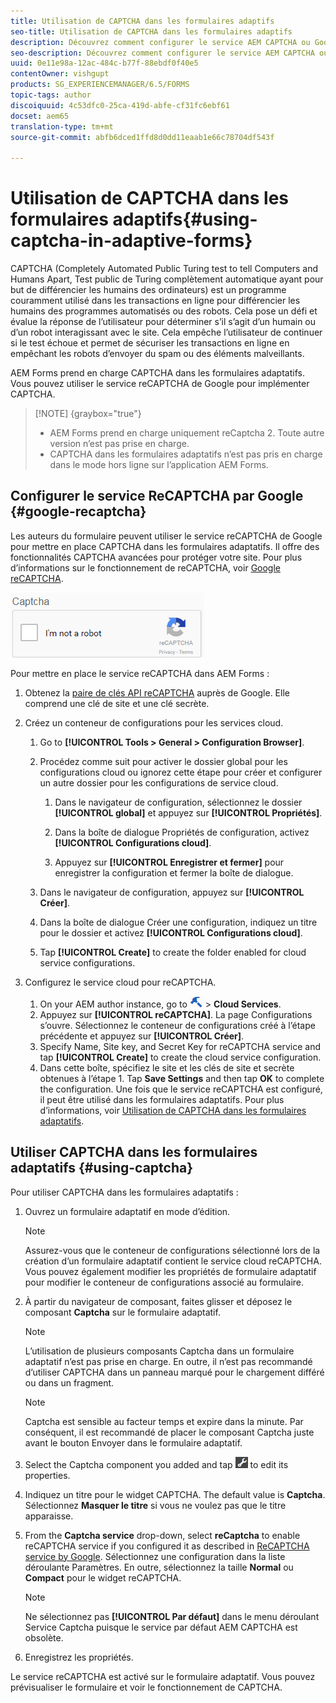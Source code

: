 ```yaml
---
title: Utilisation de CAPTCHA dans les formulaires adaptifs
seo-title: Utilisation de CAPTCHA dans les formulaires adaptifs
description: Découvrez comment configurer le service AEM CAPTCHA ou Google reCAPTCHA dans les formulaires adaptatifs.
seo-description: Découvrez comment configurer le service AEM CAPTCHA ou Google reCAPTCHA dans les formulaires adaptatifs.
uuid: 0e11e98a-12ac-484c-b77f-88ebdf0f40e5
contentOwner: vishgupt
products: SG_EXPERIENCEMANAGER/6.5/FORMS
topic-tags: author
discoiquuid: 4c53dfc0-25ca-419d-abfe-cf31fc6ebf61
docset: aem65
translation-type: tm+mt
source-git-commit: abfb6dced1ffd8d0dd11eaab1e66c78704df543f

---
```



# Utilisation de CAPTCHA dans les formulaires adaptifs{#using-captcha-in-adaptive-forms}

CAPTCHA (Completely Automated Public Turing test to tell Computers and Humans Apart, Test public de Turing complètement automatique ayant pour but de différencier les humains des ordinateurs) est un programme couramment utilisé dans les transactions en ligne pour différencier les humains des programmes automatisés ou des robots. Cela pose un défi et évalue la réponse de l’utilisateur pour déterminer s’il s’agit d’un humain ou d’un robot interagissant avec le site. Cela empêche l’utilisateur de continuer si le test échoue et permet de sécuriser les transactions en ligne en empêchant les robots d’envoyer du spam ou des éléments malveillants.

AEM Forms prend en charge CAPTCHA dans les formulaires adaptatifs. Vous pouvez utiliser le service reCAPTCHA de Google pour implémenter CAPTCHA.

>[!NOTE] {graybox=&quot;true&quot;}
>
>* AEM Forms prend en charge uniquement reCaptcha 2. Toute autre version n’est pas prise en charge.
>* CAPTCHA dans les formulaires adaptatifs n’est pas pris en charge dans le mode hors ligne sur l’application AEM Forms.
>



## Configurer le service ReCAPTCHA par Google {#google-recaptcha}

Les auteurs du formulaire peuvent utiliser le service reCAPTCHA de Google pour mettre en place CAPTCHA dans les formulaires adaptatifs. Il offre des fonctionnalités CAPTCHA avancées pour protéger votre site. Pour plus d’informations sur le fonctionnement de reCAPTCHA, voir [Google reCAPTCHA](https://developers.google.com/recaptcha/).

![Recaptcha](assets/recaptcha_new.png)

Pour mettre en place le service reCAPTCHA dans AEM Forms :

1. Obtenez la [paire de clés API reCAPTCHA](https://www.google.com/recaptcha/admin) auprès de Google. Elle comprend une clé de site et une clé secrète.
1. Créez un conteneur de configurations pour les services cloud.

   1. Go to **[!UICONTROL Tools > General > Configuration Browser]**.
   1. Procédez comme suit pour activer le dossier global pour les configurations cloud ou ignorez cette étape pour créer et configurer un autre dossier pour les configurations de service cloud.

      1. Dans le navigateur de configuration, sélectionnez le dossier **[!UICONTROL global]** et appuyez sur **[!UICONTROL Propriétés]**.

      1. Dans la boîte de dialogue Propriétés de configuration, activez **[!UICONTROL Configurations cloud]**.
      1. Appuyez sur **[!UICONTROL Enregistrer et fermer]** pour enregistrer la configuration et fermer la boîte de dialogue.
   1. Dans le navigateur de configuration, appuyez sur **[!UICONTROL Créer]**.
   1. Dans la boîte de dialogue Créer une configuration, indiquez un titre pour le dossier et activez **[!UICONTROL Configurations cloud]**.
   1. Tap **[!UICONTROL Create]** to create the folder enabled for cloud service configurations.


1. Configurez le service cloud pour reCAPTCHA.

   1. On your AEM author instance, go to ![tools-1](assets/tools-1.png) > **Cloud Services**.
   1. Appuyez sur **[!UICONTROL reCAPTCHA]**. La page Configurations s’ouvre. Sélectionnez le conteneur de configurations créé à l’étape précédente et appuyez sur **[!UICONTROL Créer]**.
   1. Specify Name, Site key, and Secret Key for reCAPTCHA service and tap **[!UICONTROL Create]** to create the cloud service configuration.
   1. Dans cette boîte, spécifiez le site et les clés de site et secrète obtenues à l’étape 1. Tap **Save Settings** and then tap **OK** to complete the configuration.
   Une fois que le service reCAPTCHA est configuré, il peut être utilisé dans les formulaires adaptatifs. Pour plus d’informations, voir [Utilisation de CAPTCHA dans les formulaires adaptatifs](#using-captcha).

## Utiliser CAPTCHA dans les formulaires adaptatifs {#using-captcha}

Pour utiliser CAPTCHA dans les formulaires adaptatifs :

1. Ouvrez un formulaire adaptatif en mode d’édition.

   >[!NOTE]
   >
   >Assurez-vous que le conteneur de configurations sélectionné lors de la création d’un formulaire adaptatif contient le service cloud reCAPTCHA. Vous pouvez également modifier les propriétés de formulaire adaptatif pour modifier le conteneur de configurations associé au formulaire.

1. À partir du navigateur de composant, faites glisser et déposez le composant **Captcha** sur le formulaire adaptatif.

   >[!NOTE]
   >
   >L’utilisation de plusieurs composants Captcha dans un formulaire adaptatif n’est pas prise en charge. En outre, il n’est pas recommandé d’utiliser CAPTCHA dans un panneau marqué pour le chargement différé ou dans un fragment.

   >[!NOTE]
   >
   >Captcha est sensible au facteur temps et expire dans la minute. Par conséquent, il est recommandé de placer le composant Captcha juste avant le bouton Envoyer dans le formulaire adaptatif.

1. Select the Captcha component you added and tap ![cmppr](assets/cmppr.png) to edit its properties.
1. Indiquez un titre pour le widget CAPTCHA. The default value is **Captcha**. Sélectionnez **Masquer le titre** si vous ne voulez pas que le titre apparaisse.
1. From the **Captcha service** drop-down, select **reCaptcha** to enable reCAPTCHA service if you configured it as described in [ReCAPTCHA service by Google](#google-recaptcha). Sélectionnez une configuration dans la liste déroulante Paramètres. En outre, sélectionnez la taille **Normal** ou **Compact** pour le widget reCAPTCHA.

   >[!NOTE]
   >
   >Ne sélectionnez pas **[!UICONTROL Par défaut]** dans le menu déroulant Service Captcha puisque le service par défaut AEM CAPTCHA est obsolète.

1. Enregistrez les propriétés.

Le service reCAPTCHA est activé sur le formulaire adaptatif. Vous pouvez prévisualiser le formulaire et voir le fonctionnement de CAPTCHA.
